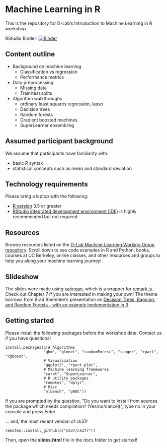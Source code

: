 # Machine Learning in R

This is the repository for D-Lab’s Introduction to Machine Learning in R workshop.

RStudio Binder:
[![Binder](http://mybinder.org/badge.svg)](http://beta.mybinder.org/v2/gh/dlab-berkeley/Machine-Learning-in-R/master?urlpath=rstudio)

## Content outline

  - Background on machine learning
      - Classification vs regression
      - Performance metrics
  - Data preprocessing
      - Missing data
      - Train/test splits
  - Algorithm walkthroughs
      - ordinary least squares regression, lasso
      - Decision trees
      - Random forests
      - Gradient boosted machines
      - SuperLearner ensembling

## Assumed participant background

We assume that participants have familiarity with:

* basic R syntax
* statistical concepts such as mean and standard deviation

## Technology requirements

Please bring a laptop with the following:

* [R version](https://cloud.r-project.org/)
3.5 or greater
* [RStudio integrated development environment (IDE)](https://www.rstudio.com/products/rstudio/download/#download) is
highly recommended but not required.

## Resources

Browse resources listed on the [D-Lab Machine Learning Working Group repository](https://github.com/dlab-berkeley/MachineLearningWG). Scroll down to see code examples in R and Python, books, courses at UC Berkeley, online classes, and other resources and groups to help you along your machine learning journey!  


## Slideshow

The slides were made using [xaringan](https://github.com/yihui/xaringan), which is a wrapper for [remark.js](https://remarkjs.com/#1). Check out Chapter 7 if you are interested in making your own! The theme borrows from Brad Boehmke's presentation on [Decision Trees, Bagging, and Random Forests - with an example implementation in R](https://bradleyboehmke.github.io/random-forest-training/slides-source.html#1).  

## Getting started

Please install the following packages before the workshop date. Contact us if you have questions! 

```
install.packages(c(# Algorithms
                 "gbm", "glmnet", "randomForest", "ranger", "rpart", "xgboost",
                 # Visualization
                 "ggplot2", "rpart.plot", 
                 # Machine learning frameworks
                 "caret", "SuperLearner",
                 # R utility packages
                 "remotes", "dplyr",
                 # Misc
                 "mlbench", "pROC"))
```

If you are prompted by the question, "Do you want to install from sources the package which needs compilation? (Yes/no/cancel)", type no in your console and press Enter. 

... and, the most recent version of ck37r 

`remotes::install_github(c("ck37/ck37r"))`

Then, open the **slides.html** file in the docs folder to get started! 

